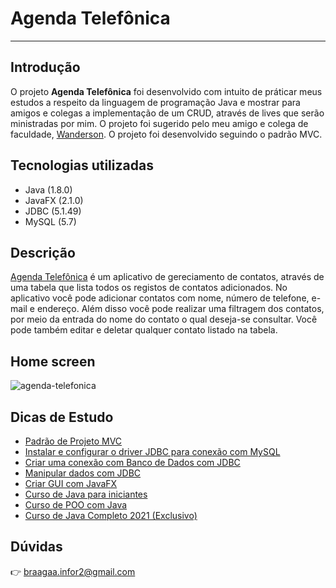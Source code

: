 # Agenda Telefônica
---
## Introdução
O projeto **Agenda Telefônica** foi desenvolvido com intuito de práticar meus estudos a respeito da linguagem de programação Java e mostrar para amigos e colegas
a implementação de um CRUD, através de lives que serão ministradas por mim. O projeto foi sugerido pelo meu amigo e colega de faculdade,
[Wanderson](https://github.com/WandersonGomes). O projeto foi desenvolvido seguindo o padrão MVC.

## Tecnologias utilizadas
* Java (1.8.0)
* JavaFX (2.1.0)
* JDBC (5.1.49)
* MySQL (5.7)

## Descrição
[Agenda Telefônica](https://github.com/F-Gabriel-Braga/agenda-telefonica) é um aplicativo de gereciamento de contatos, através de uma tabela que lista todos os registos de contatos adicionados.
No aplicativo você pode adicionar contatos com nome, número de telefone, e-mail e endereço. Além disso você pode realizar uma filtragem dos contatos,
por meio da entrada do nome do contato o qual deseja-se consultar. Você pode também editar e deletar qualquer contato listado na tabela. 

## Home screen
![agenda-telefonica](https://user-images.githubusercontent.com/66652642/106390403-106aab80-63c7-11eb-84ca-232da98a33d8.JPG)

## Dicas de Estudo
* [Padrão de Projeto MVC](https://www.devmedia.com.br/introducao-ao-padrao-mvc/29308)
* [Instalar e configurar o driver JDBC para conexão com MySQL](https://www.devmedia.com.br/instalar-e-configurar-o-driver-jdbc-para-mysql/6719)
* [Criar uma conexão com Banco de Dados com JDBC](https://www.devmedia.com.br/java-crie-uma-conexao-com-banco-de-dados/5698)
* [Manipular dados com JDBC](https://www.devmedia.com.br/manipulando-dados-com-jdbc-em-java/27287)
* [Criar GUI com JavaFX](manipulando-dados-com-jdbc-em-java)
* [Curso de Java para iniciantes](https://www.youtube.com/playlist?list=PLHz_AreHm4dkI2ZdjTwZA4mPMxWTfNSpR)
* [Curso de POO com Java](https://www.youtube.com/playlist?list=PLHz_AreHm4dkqe2aR0tQK74m8SFe-aGsY)
* [Curso de Java Completo 2021 (Exclusivo)](https://www.udemy.com/course-dashboard-redirect/?course_id=870252)

## Dúvidas
:point_right: braagaa.infor2@gmail.com

